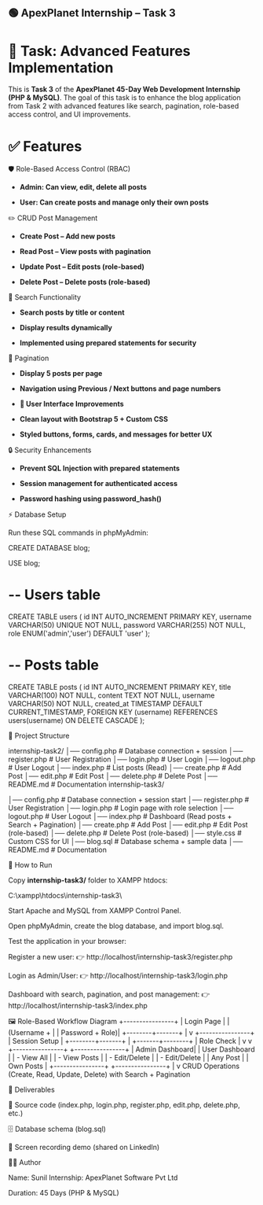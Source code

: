 ## 🟢 ApexPlanet Internship – Task 3

# 📌 Task: Advanced Features Implementation

This is **Task 3** of the **ApexPlanet 45-Day Web Development Internship (PHP & MySQL)**.
The goal of this task is to enhance the blog application from Task 2 with advanced features like search, pagination, role-based access control, and UI improvements.

# ✅ Features

🛡 Role-Based Access Control (RBAC)

- **Admin: Can view, edit, delete all posts**

- **User: Can create posts and manage only their own posts**

✏️ CRUD Post Management

- **Create Post – Add new posts**

- **Read Post – View posts with pagination**

- **Update Post – Edit posts (role-based)**

- **Delete Post – Delete posts (role-based)**

🔎 Search Functionality

- **Search posts by title or content**

- **Display results dynamically**

- **Implemented using prepared statements for security**

📄 Pagination

- **Display 5 posts per page**

- **Navigation using Previous / Next buttons and page numbers**

- **🎨 User Interface Improvements**

- **Clean layout with Bootstrap 5 + Custom CSS**

- **Styled buttons, forms, cards, and messages for better UX**

🔒 Security Enhancements

- **Prevent SQL Injection with prepared statements**

- **Session management for authenticated access**

- **Password hashing using password_hash()**

⚡ Database Setup

Run these SQL commands in phpMyAdmin:

CREATE DATABASE blog;

USE blog;

# -- Users table
CREATE TABLE users (
    id INT AUTO_INCREMENT PRIMARY KEY,
    username VARCHAR(50) UNIQUE NOT NULL,
    password VARCHAR(255) NOT NULL,
    role ENUM('admin','user') DEFAULT 'user'
);

# -- Posts table
CREATE TABLE posts (
    id INT AUTO_INCREMENT PRIMARY KEY,
    title VARCHAR(100) NOT NULL,
    content TEXT NOT NULL,
    username VARCHAR(50) NOT NULL,
    created_at TIMESTAMP DEFAULT CURRENT_TIMESTAMP,
    FOREIGN KEY (username) REFERENCES users(username) ON DELETE CASCADE
);

📂 Project Structure

internship-task2/
│── config.php      # Database connection + session
│── register.php    # User Registration
│── login.php       # User Login
│── logout.php      # User Logout
│── index.php       # List posts (Read)
│── create.php      # Add Post
│── edit.php        # Edit Post
│── delete.php      # Delete Post
│── README.md       # Documentation
internship-task3/

│── config.php      # Database connection + session start
│── register.php    # User Registration
│── login.php       # Login page with role selection
│── logout.php      # User Logout
│── index.php       # Dashboard (Read posts + Search + Pagination)
│── create.php      # Add Post
│── edit.php        # Edit Post (role-based)
│── delete.php      # Delete Post (role-based)
│── style.css       # Custom CSS for UI
│── blog.sql        # Database schema + sample data
│── README.md       # Documentation

🚀 How to Run

Copy **internship-task3/** folder to XAMPP htdocs:

C:\xampp\htdocs\internship-task3\

Start Apache and MySQL from XAMPP Control Panel.

Open phpMyAdmin, create the blog database, and import blog.sql.

Test the application in your browser:

Register a new user:
 👉 http://localhost/internship-task3/register.php

Login as Admin/User:
 👉 http://localhost/internship-task3/login.php

Dashboard with search, pagination, and post management:
 👉 http://localhost/internship-task3/index.php

🖼 Role-Based Workflow Diagram
        +----------------+
        |  Login Page    |
        | (Username +    |
        | Password + Role)|
        +--------+-------+
                 |
                 v
        +----------------+
        |  Session Setup |
        +--------+-------+
                 |
         +-------+--------+
         | Role Check     |
         v                v
+----------------+   +----------------+
| Admin Dashboard|   | User Dashboard |
| - View All     |   | - View Posts   |
| - Edit/Delete  |   | - Edit/Delete  |
|   Any Post     |   |   Own Posts    |
+----------------+   +----------------+
                 |
                 v
           CRUD Operations
       (Create, Read, Update, Delete)
       with Search + Pagination

📜 Deliverables

💾 Source code (index.php, login.php, register.php, edit.php, delete.php, etc.)

🗄 Database schema (blog.sql)

🎥 Screen recording demo (shared on LinkedIn)

👨‍💻 Author

Name: Sunil
Internship: ApexPlanet Software Pvt Ltd

Duration: 45 Days (PHP & MySQL)


